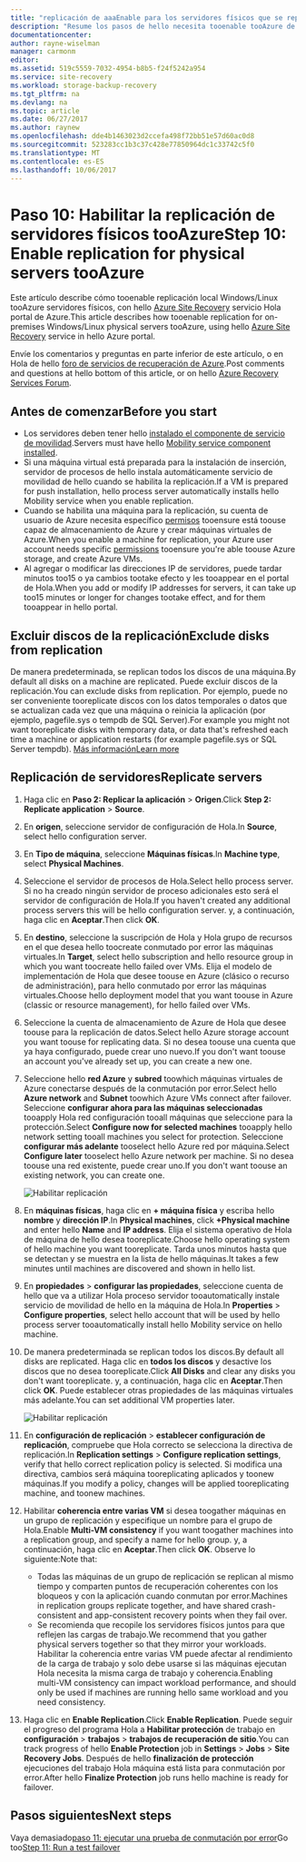 ```yaml
---
title: "replicación de aaaEnable para los servidores físicos que se replican tooAzure con Azure Site Recovery | Documentos de Microsoft"
description: "Resume los pasos de hello necesita tooenable tooAzure de replicación para los servidores físicos, con el servicio de Azure Site Recovery Hola"
documentationcenter: 
author: rayne-wiselman
manager: carmonm
editor: 
ms.assetid: 519c5559-7032-4954-b8b5-f24f5242a954
ms.service: site-recovery
ms.workload: storage-backup-recovery
ms.tgt_pltfrm: na
ms.devlang: na
ms.topic: article
ms.date: 06/27/2017
ms.author: raynew
ms.openlocfilehash: dde4b1463023d2ccefa498f72bb51e57d60ac0d8
ms.sourcegitcommit: 523283cc1b3c37c428e77850964dc1c33742c5f0
ms.translationtype: MT
ms.contentlocale: es-ES
ms.lasthandoff: 10/06/2017
---
```

# <a name="step-10-enable-replication-for-physical-servers-tooazure"></a><span data-ttu-id="e95d4-103">Paso 10: Habilitar la replicación de servidores físicos tooAzure</span><span class="sxs-lookup"><span data-stu-id="e95d4-103">Step 10: Enable replication for physical servers tooAzure</span></span>


<span data-ttu-id="e95d4-104">Este artículo describe cómo tooenable replicación local Windows/Linux tooAzure servidores físicos, con hello [Azure Site Recovery](site-recovery-overview.md) servicio Hola portal de Azure.</span><span class="sxs-lookup"><span data-stu-id="e95d4-104">This article describes how tooenable replication for on-premises Windows/Linux physical servers tooAzure, using hello [Azure Site Recovery](site-recovery-overview.md) service in hello Azure portal.</span></span>

<span data-ttu-id="e95d4-105">Envíe los comentarios y preguntas en parte inferior de este artículo, o en Hola de hello [foro de servicios de recuperación de Azure](https://social.msdn.microsoft.com/forums/azure/home?forum=hypervrecovmgr).</span><span class="sxs-lookup"><span data-stu-id="e95d4-105">Post comments and questions at hello bottom of this article, or on hello [Azure Recovery Services Forum](https://social.msdn.microsoft.com/forums/azure/home?forum=hypervrecovmgr).</span></span>


## <a name="before-you-start"></a><span data-ttu-id="e95d4-106">Antes de comenzar</span><span class="sxs-lookup"><span data-stu-id="e95d4-106">Before you start</span></span>

- <span data-ttu-id="e95d4-107">Los servidores deben tener hello [instalado el componente de servicio de movilidad](physical-walkthrough-install-mobility.md).</span><span class="sxs-lookup"><span data-stu-id="e95d4-107">Servers must have hello [Mobility service component installed](physical-walkthrough-install-mobility.md).</span></span>
- <span data-ttu-id="e95d4-108">Si una máquina virtual está preparada para la instalación de inserción, servidor de procesos de hello instala automáticamente servicio de movilidad de hello cuando se habilita la replicación.</span><span class="sxs-lookup"><span data-stu-id="e95d4-108">If a VM is prepared for push installation, hello process server automatically installs hello Mobility service when you enable replication.</span></span>
- <span data-ttu-id="e95d4-109">Cuando se habilita una máquina para la replicación, su cuenta de usuario de Azure necesita específico [permisos](site-recovery-role-based-linked-access-control.md#permissions-required-to-enable-replication-for-new-virtual-machines) tooensure está toouse capaz de almacenamiento de Azure y crear máquinas virtuales de Azure.</span><span class="sxs-lookup"><span data-stu-id="e95d4-109">When you enable a machine for replication, your Azure user account needs specific [permissions](site-recovery-role-based-linked-access-control.md#permissions-required-to-enable-replication-for-new-virtual-machines) tooensure you're able toouse Azure storage, and create Azure VMs.</span></span>
- <span data-ttu-id="e95d4-110">Al agregar o modificar las direcciones IP de servidores, puede tardar minutos too15 o ya cambios tootake efecto y les tooappear en el portal de Hola.</span><span class="sxs-lookup"><span data-stu-id="e95d4-110">When you add or modify IP addresses for servers, it can take up too15 minutes or longer for changes tootake effect, and for them tooappear in hello portal.</span></span>


## <a name="exclude-disks-from-replication"></a><span data-ttu-id="e95d4-111">Excluir discos de la replicación</span><span class="sxs-lookup"><span data-stu-id="e95d4-111">Exclude disks from replication</span></span>

<span data-ttu-id="e95d4-112">De manera predeterminada, se replican todos los discos de una máquina.</span><span class="sxs-lookup"><span data-stu-id="e95d4-112">By default all disks on a machine are replicated.</span></span> <span data-ttu-id="e95d4-113">Puede excluir discos de la replicación.</span><span class="sxs-lookup"><span data-stu-id="e95d4-113">You can exclude disks from replication.</span></span> <span data-ttu-id="e95d4-114">Por ejemplo, puede no ser conveniente tooreplicate discos con los datos temporales o datos que se actualizan cada vez que una máquina o reinicia la aplicación (por ejemplo, pagefile.sys o tempdb de SQL Server).</span><span class="sxs-lookup"><span data-stu-id="e95d4-114">For example you might not want tooreplicate disks with temporary data, or data that's refreshed each time a machine or application restarts (for example pagefile.sys or SQL Server tempdb).</span></span> [<span data-ttu-id="e95d4-115">Más información</span><span class="sxs-lookup"><span data-stu-id="e95d4-115">Learn more</span></span>](site-recovery-exclude-disk.md)

## <a name="replicate-servers"></a><span data-ttu-id="e95d4-116">Replicación de servidores</span><span class="sxs-lookup"><span data-stu-id="e95d4-116">Replicate servers</span></span>

1. <span data-ttu-id="e95d4-117">Haga clic en **Paso 2: Replicar la aplicación** > **Origen**.</span><span class="sxs-lookup"><span data-stu-id="e95d4-117">Click **Step 2: Replicate application** > **Source**.</span></span>
2. <span data-ttu-id="e95d4-118">En **origen**, seleccione servidor de configuración de Hola.</span><span class="sxs-lookup"><span data-stu-id="e95d4-118">In **Source**, select hello configuration server.</span></span>
3. <span data-ttu-id="e95d4-119">En **Tipo de máquina**, seleccione **Máquinas físicas**.</span><span class="sxs-lookup"><span data-stu-id="e95d4-119">In **Machine type**, select **Physical Machines**.</span></span>
4. <span data-ttu-id="e95d4-120">Seleccione el servidor de procesos de Hola.</span><span class="sxs-lookup"><span data-stu-id="e95d4-120">Select hello process server.</span></span> <span data-ttu-id="e95d4-121">Si no ha creado ningún servidor de proceso adicionales esto será el servidor de configuración de Hola.</span><span class="sxs-lookup"><span data-stu-id="e95d4-121">If you haven't created any additional process servers this will be hello configuration server.</span></span> <span data-ttu-id="e95d4-122">y, a continuación, haga clic en **Aceptar**.</span><span class="sxs-lookup"><span data-stu-id="e95d4-122">Then click **OK**.</span></span>
5. <span data-ttu-id="e95d4-123">En **destino**, seleccione la suscripción de Hola y Hola grupo de recursos en el que desea hello toocreate conmutado por error las máquinas virtuales.</span><span class="sxs-lookup"><span data-stu-id="e95d4-123">In **Target**, select hello subscription and hello resource group in which you want toocreate hello failed over VMs.</span></span> <span data-ttu-id="e95d4-124">Elija el modelo de implementación de Hola que desee toouse en Azure (clásico o recurso de administración), para hello conmutado por error las máquinas virtuales.</span><span class="sxs-lookup"><span data-stu-id="e95d4-124">Choose hello deployment model that you want toouse in Azure (classic or resource management), for hello failed over VMs.</span></span>
6. <span data-ttu-id="e95d4-125">Seleccione la cuenta de almacenamiento de Azure de Hola que desee toouse para la replicación de datos.</span><span class="sxs-lookup"><span data-stu-id="e95d4-125">Select hello Azure storage account you want toouse for replicating data.</span></span> <span data-ttu-id="e95d4-126">Si no desea toouse una cuenta que ya haya configurado, puede crear uno nuevo.</span><span class="sxs-lookup"><span data-stu-id="e95d4-126">If you don't want toouse an account you've already set up, you can create a new one.</span></span>
7. <span data-ttu-id="e95d4-127">Seleccione hello **red Azure** y **subred** toowhich máquinas virtuales de Azure conectarse después de la conmutación por error.</span><span class="sxs-lookup"><span data-stu-id="e95d4-127">Select hello **Azure network** and **Subnet** toowhich Azure VMs connect after failover.</span></span> <span data-ttu-id="e95d4-128">Seleccione **configurar ahora para las máquinas seleccionadas** tooapply Hola red configuración tooall máquinas que seleccione para la protección.</span><span class="sxs-lookup"><span data-stu-id="e95d4-128">Select **Configure now for selected machines** tooapply hello network setting tooall machines you select for protection.</span></span> <span data-ttu-id="e95d4-129">Seleccione **configurar más adelante** tooselect hello Azure red por máquina.</span><span class="sxs-lookup"><span data-stu-id="e95d4-129">Select **Configure later** tooselect hello Azure network per machine.</span></span> <span data-ttu-id="e95d4-130">Si no desea toouse una red existente, puede crear uno.</span><span class="sxs-lookup"><span data-stu-id="e95d4-130">If you don't want toouse an existing network, you can create one.</span></span>

    ![Habilitar replicación](./media/physical-walkthrough-enable-replication/targetsettings.png)

8. <span data-ttu-id="e95d4-132">En **máquinas físicas**, haga clic en **+ máquina física** y escriba hello **nombre** y **dirección IP**.</span><span class="sxs-lookup"><span data-stu-id="e95d4-132">In **Physical machines**, click **+Physical machine** and enter hello **Name** and **IP address**.</span></span> <span data-ttu-id="e95d4-133">Elija el sistema operativo de Hola de máquina de hello desea tooreplicate.</span><span class="sxs-lookup"><span data-stu-id="e95d4-133">Choose hello operating system of hello machine you want tooreplicate.</span></span> <span data-ttu-id="e95d4-134">Tarda unos minutos hasta que se detectan y se muestra en la lista de hello máquinas.</span><span class="sxs-lookup"><span data-stu-id="e95d4-134">It takes a few minutes until machines are discovered and shown in hello list.</span></span>
9. <span data-ttu-id="e95d4-135">En **propiedades** > **configurar las propiedades**, seleccione cuenta de hello que va a utilizar Hola proceso servidor tooautomatically instale servicio de movilidad de hello en la máquina de Hola.</span><span class="sxs-lookup"><span data-stu-id="e95d4-135">In **Properties** > **Configure properties**, select hello account that will be used by hello process server tooautomatically install hello Mobility service on hello machine.</span></span>
10. <span data-ttu-id="e95d4-136">De manera predeterminada se replican todos los discos.</span><span class="sxs-lookup"><span data-stu-id="e95d4-136">By default all disks are replicated.</span></span> <span data-ttu-id="e95d4-137">Haga clic en **todos los discos** y desactive los discos que no desea tooreplicate.</span><span class="sxs-lookup"><span data-stu-id="e95d4-137">Click **All Disks** and clear any disks you don't want tooreplicate.</span></span> <span data-ttu-id="e95d4-138">y, a continuación, haga clic en **Aceptar**.</span><span class="sxs-lookup"><span data-stu-id="e95d4-138">Then click **OK**.</span></span> <span data-ttu-id="e95d4-139">Puede establecer otras propiedades de las máquinas virtuales más adelante.</span><span class="sxs-lookup"><span data-stu-id="e95d4-139">You can set additional VM properties later.</span></span>

    ![Habilitar replicación](./media/physical-walkthrough-enable-replication/enable-replication6.png)
11. <span data-ttu-id="e95d4-141">En **configuración de replicación** > **establecer configuración de replicación**, compruebe que Hola correcto se selecciona la directiva de replicación.</span><span class="sxs-lookup"><span data-stu-id="e95d4-141">In **Replication settings** > **Configure replication settings**, verify that hello correct replication policy is selected.</span></span> <span data-ttu-id="e95d4-142">Si modifica una directiva, cambios será máquina tooreplicating aplicados y toonew máquinas.</span><span class="sxs-lookup"><span data-stu-id="e95d4-142">If you modify a policy, changes will be applied tooreplicating machine, and toonew machines.</span></span>
12. <span data-ttu-id="e95d4-143">Habilitar **coherencia entre varias VM** si desea toogather máquinas en un grupo de replicación y especifique un nombre para el grupo de Hola.</span><span class="sxs-lookup"><span data-stu-id="e95d4-143">Enable **Multi-VM consistency** if you want toogather machines into a replication group, and specify a name for hello group.</span></span> <span data-ttu-id="e95d4-144">y, a continuación, haga clic en **Aceptar**.</span><span class="sxs-lookup"><span data-stu-id="e95d4-144">Then click **OK**.</span></span> <span data-ttu-id="e95d4-145">Observe lo siguiente:</span><span class="sxs-lookup"><span data-stu-id="e95d4-145">Note that:</span></span>

    * <span data-ttu-id="e95d4-146">Todas las máquinas de un grupo de replicación se replican al mismo tiempo y comparten puntos de recuperación coherentes con los bloqueos y con la aplicación cuando conmutan por error.</span><span class="sxs-lookup"><span data-stu-id="e95d4-146">Machines in replication groups replicate together, and have shared crash-consistent and app-consistent recovery points when they fail over.</span></span>
    * <span data-ttu-id="e95d4-147">Se recomienda que recopile los servidores físicos juntos para que reflejen las cargas de trabajo.</span><span class="sxs-lookup"><span data-stu-id="e95d4-147">We recommend that you gather physical servers together so that they mirror your workloads.</span></span> <span data-ttu-id="e95d4-148">Habilitar la coherencia entre varias VM puede afectar al rendimiento de la carga de trabajo y solo debe usarse si las máquinas ejecutan Hola necesita la misma carga de trabajo y coherencia.</span><span class="sxs-lookup"><span data-stu-id="e95d4-148">Enabling multi-VM consistency can impact workload performance, and should only be used if machines are running hello same workload and you need consistency.</span></span>

13. <span data-ttu-id="e95d4-149">Haga clic en **Enable Replication**.</span><span class="sxs-lookup"><span data-stu-id="e95d4-149">Click **Enable Replication**.</span></span> <span data-ttu-id="e95d4-150">Puede seguir el progreso del programa Hola a **Habilitar protección** de trabajo en **configuración** > **trabajos** > **trabajos de recuperación de sitio**.</span><span class="sxs-lookup"><span data-stu-id="e95d4-150">You can track progress of hello **Enable Protection** job in **Settings** > **Jobs** > **Site Recovery Jobs**.</span></span> <span data-ttu-id="e95d4-151">Después de hello **finalización de protección** ejecuciones del trabajo Hola máquina está lista para conmutación por error.</span><span class="sxs-lookup"><span data-stu-id="e95d4-151">After hello **Finalize Protection** job runs hello machine is ready for failover.</span></span>

## <a name="next-steps"></a><span data-ttu-id="e95d4-152">Pasos siguientes</span><span class="sxs-lookup"><span data-stu-id="e95d4-152">Next steps</span></span>

<span data-ttu-id="e95d4-153">Vaya demasiado[paso 11: ejecutar una prueba de conmutación por error](physical-walkthrough-test-failover.md)</span><span class="sxs-lookup"><span data-stu-id="e95d4-153">Go too[Step 11: Run a test failover](physical-walkthrough-test-failover.md)</span></span>
